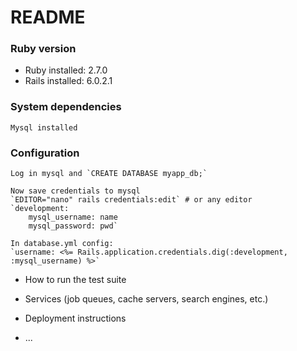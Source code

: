 # README

### Ruby version
   * Ruby installed: 2.7.0
   * Rails installed: 6.0.2.1

### System dependencies
    Mysql installed
### Configuration
    Log in mysql and `CREATE DATABASE myapp_db;`

    Now save credentials to mysql
    `EDITOR="nano" rails credentials:edit` # or any editor
    `development:
	    mysql_username: name
	    mysql_password: pwd`

    In database.yml config:
    `username: <%= Rails.application.credentials.dig(:development, :mysql_username) %>`

* How to run the test suite

* Services (job queues, cache servers, search engines, etc.)

* Deployment instructions

* ...
